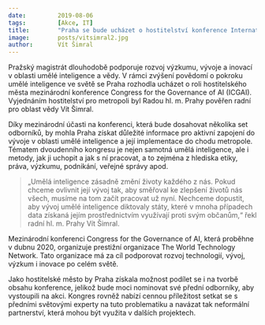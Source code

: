 ```yaml
---
date:         2019-08-06
tags:         [Akce, IT]
title:        "Praha se bude ucházet o hostitelství konference International Congress for the Governance of AI"
image: 	      posts/vitsimral2.jpg
author:       Vít Šimral
---
```


Pražský magistrát dlouhodobě podporuje rozvoj výzkumu, vývoje a inovací v oblasti umělé inteligence a vědy. V rámci zvýšení povědomí o pokroku umělé inteligence ve světě se Praha rozhodla ucházet o roli hostitelského města mezinárodní konference Congress for the Governance of AI (ICGAI). Vyjednáním hostitelství pro metropoli byl Radou hl. m. Prahy pověřen radní pro oblast vědy Vít Šimral.

Díky mezinárodní účasti na konferenci, která bude dosahovat několika set odborníků, by mohla Praha získat důležité informace pro aktivní zapojení do vývoje v oblasti umělé inteligence a její implementace do chodu metropole. Tématem dvoudenního kongresu je nejen samotná umělá inteligence, ale i metody, jak ji uchopit a jak s ní pracovat, a to zejména z hlediska etiky, práva, výzkumu, podnikání, veřejné správy apod.

> „Umělá inteligence zásadně změní životy každého z nás. Pokud chceme ovlivnit její vývoj tak, aby směřoval ke zlepšení životů nás všech, musíme na tom začít pracovat už nyní. Nechceme dopustit, aby vývoj umělé inteligence diktovaly státy, které v mnoha případech data získaná jejím prostřednictvím využívají proti svým občanům,“ řekl radní hl. m. Prahy Vít Šimral.

Mezinárodní konferenci Congress for the Governance of AI, která proběhne v dubnu 2020, organizuje prestižní organizace The World Technology Network. Tato organizace má za cíl podporovat rozvoj technologií, vývoj, výzkum i inovace po celém světě.

Jako hostitelské město by Praha získala možnost podílet se i na tvorbě obsahu konference, jelikož bude moci nominovat své přední odborníky, aby vystoupili na akci. Kongres rovněž nabízí cennou příležitost setkat se s předními světovými experty na tuto problematiku a navázat tak neformální partnerství, která mohou být využita v dalších projektech.

